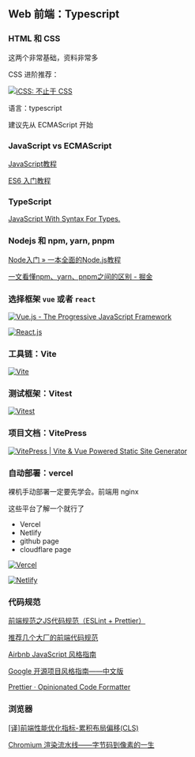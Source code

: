 ## Web 前端：Typescript

### HTML 和 CSS

这两个非常基础，资料非常多

CSS 进阶推荐：

[![iCSS: 不止于 CSS](https://svg.bookmark.style/api?url=https://github.com/chokcoco/iCSS&mode=dark&style=horizontal)](https://github.com/chokcoco/iCSS)

语言：typescript

建议先从 ECMAScript 开始

### JavaScript vs ECMAScript

[JavaScript教程](https://www.liaoxuefeng.com/wiki/1022910821149312)

[ES6 入门教程](https://es6.ruanyifeng.com/)

### TypeScript

[JavaScript With Syntax For Types.](https://www.typescriptlang.org/)

### Nodejs 和 npm, yarn, pnpm

[Node入门 » 一本全面的Node.js教程](https://www.nodebeginner.org/index-zh-cn.html)

[一文看懂npm、yarn、pnpm之间的区别 - 掘金](https://juejin.cn/post/6844903616109641736)

### 选择框架 `vue` 或者 `react`

[![Vue.js - The Progressive JavaScript Framework](https://svg.bookmark.style/api?url=https://cn.vuejs.org/&mode=dark&style=horizontal)](https://cn.vuejs.org/)

[![React.js](https://svg.bookmark.style/api?url=https://react.dev/&mode=dark&style=horizontal)](https://react.dev/)

### 工具链：Vite

[![Vite](https://svg.bookmark.style/api?url=https://cn.vitejs.dev/&mode=dark&style=horizontal)](https://cn.vitejs.dev/)

### 测试框架：Vitest

[![Vitest](https://svg.bookmark.style/api?url=https://vitest.dev/&mode=dark&style=horizontal)](https://vitest.dev/)

### 项目文档：**VitePress**

[![VitePress | Vite & Vue Powered Static Site Generator](https://svg.bookmark.style/api?url=https://vitepress.dev/&mode=dark&style=horizontal)](https://vitepress.dev/)

### 自动部署：vercel

裸机手动部署一定要先学会。前端用 nginx

这些平台了解一个就行了

- Vercel
- Netlify
- github page
- cloudflare page

[![Vercel](https://svg.bookmark.style/api?url=https://vercel.com/&mode=dark&style=horizontal)](https://vercel.com/)

[![Netlify](https://svg.bookmark.style/api?url=https://www.netlify.com/&mode=dark&style=horizontal)](https://www.netlify.com/)

### 代码规范

[前端规范之JS代码规范（ESLint + Prettier）](https://www.cnblogs.com/Yellow-ice/p/15127392.html)

[推荐几个大厂的前端代码规范](https://juejin.cn/post/6893891476913291278)

[Airbnb JavaScript 风格指南](https://lin-123.github.io/javascript/)

[Google 开源项目风格指南——中文版](https://zh-google-styleguide.readthedocs.io/en/stable/google-javascript-styleguide/javascript_style_rules.html)

[Prettier · Opinionated Code Formatter](https://prettier.io/)

### 浏览器

[[译]前端性能优化指标-累积布局偏移(CLS) ](https://juejin.cn/post/6876621637614059533)

[Chromium 渲染流水线——字节码到像素的一生](https://juejin.cn/post/7154953254399393806)


